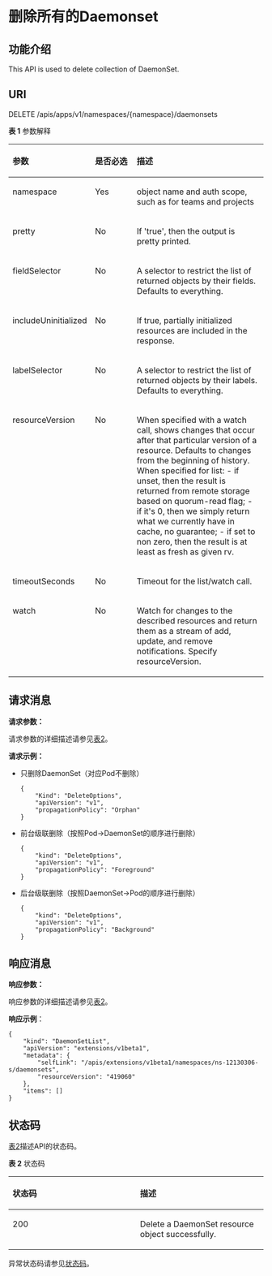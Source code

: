 # 删除所有的Daemonset<a name="cce_02_0135"></a>

## 功能介绍<a name="section18947286"></a>

This API is used to delete collection of DaemonSet.

## URI<a name="section36307850"></a>

DELETE /apis/apps/v1/namespaces/\{namespace\}/daemonsets

**表 1**  参数解释

<a name="d0e32232"></a>
<table><thead align="left"><tr id="row47582154"><th class="cellrowborder" valign="top" width="21.21%" id="mcps1.2.4.1.1"><p id="p65652297517"><a name="p65652297517"></a><a name="p65652297517"></a>参数</p>
</th>
<th class="cellrowborder" valign="top" width="19.189999999999998%" id="mcps1.2.4.1.2"><p id="p165661629135114"><a name="p165661629135114"></a><a name="p165661629135114"></a>是否必选</p>
</th>
<th class="cellrowborder" valign="top" width="59.599999999999994%" id="mcps1.2.4.1.3"><p id="p14567629115114"><a name="p14567629115114"></a><a name="p14567629115114"></a>描述</p>
</th>
</tr>
</thead>
<tbody><tr id="row50350818"><td class="cellrowborder" valign="top" width="21.21%" headers="mcps1.2.4.1.1 "><p id="p51884423"><a name="p51884423"></a><a name="p51884423"></a>namespace</p>
</td>
<td class="cellrowborder" valign="top" width="19.189999999999998%" headers="mcps1.2.4.1.2 "><p id="p41888712"><a name="p41888712"></a><a name="p41888712"></a>Yes</p>
</td>
<td class="cellrowborder" valign="top" width="59.599999999999994%" headers="mcps1.2.4.1.3 "><p id="p37542543"><a name="p37542543"></a><a name="p37542543"></a>object name and auth scope, such as for teams and projects</p>
</td>
</tr>
<tr id="row2338567"><td class="cellrowborder" valign="top" width="21.21%" headers="mcps1.2.4.1.1 "><p id="p55206223"><a name="p55206223"></a><a name="p55206223"></a>pretty</p>
</td>
<td class="cellrowborder" valign="top" width="19.189999999999998%" headers="mcps1.2.4.1.2 "><p id="p42519055"><a name="p42519055"></a><a name="p42519055"></a>No</p>
</td>
<td class="cellrowborder" valign="top" width="59.599999999999994%" headers="mcps1.2.4.1.3 "><p id="p21491440"><a name="p21491440"></a><a name="p21491440"></a>If 'true', then the output is pretty printed.</p>
</td>
</tr>
<tr id="row59205236"><td class="cellrowborder" valign="top" width="21.21%" headers="mcps1.2.4.1.1 "><p id="p30894825"><a name="p30894825"></a><a name="p30894825"></a>fieldSelector</p>
</td>
<td class="cellrowborder" valign="top" width="19.189999999999998%" headers="mcps1.2.4.1.2 "><p id="p19452882"><a name="p19452882"></a><a name="p19452882"></a>No</p>
</td>
<td class="cellrowborder" valign="top" width="59.599999999999994%" headers="mcps1.2.4.1.3 "><p id="p32179608"><a name="p32179608"></a><a name="p32179608"></a>A selector to restrict the list of returned objects by their fields. Defaults to everything.</p>
</td>
</tr>
<tr id="row21181017"><td class="cellrowborder" valign="top" width="21.21%" headers="mcps1.2.4.1.1 "><p id="p37940788"><a name="p37940788"></a><a name="p37940788"></a>includeUninitialized</p>
</td>
<td class="cellrowborder" valign="top" width="19.189999999999998%" headers="mcps1.2.4.1.2 "><p id="p53304992"><a name="p53304992"></a><a name="p53304992"></a>No</p>
</td>
<td class="cellrowborder" valign="top" width="59.599999999999994%" headers="mcps1.2.4.1.3 "><p id="p3307243"><a name="p3307243"></a><a name="p3307243"></a>If true, partially initialized resources are included in the response.</p>
</td>
</tr>
<tr id="row29765193"><td class="cellrowborder" valign="top" width="21.21%" headers="mcps1.2.4.1.1 "><p id="p62170455"><a name="p62170455"></a><a name="p62170455"></a>labelSelector</p>
</td>
<td class="cellrowborder" valign="top" width="19.189999999999998%" headers="mcps1.2.4.1.2 "><p id="p2642069"><a name="p2642069"></a><a name="p2642069"></a>No</p>
</td>
<td class="cellrowborder" valign="top" width="59.599999999999994%" headers="mcps1.2.4.1.3 "><p id="p12681003"><a name="p12681003"></a><a name="p12681003"></a>A selector to restrict the list of returned objects by their labels. Defaults to everything.</p>
</td>
</tr>
<tr id="row47020167"><td class="cellrowborder" valign="top" width="21.21%" headers="mcps1.2.4.1.1 "><p id="p50537173"><a name="p50537173"></a><a name="p50537173"></a>resourceVersion</p>
</td>
<td class="cellrowborder" valign="top" width="19.189999999999998%" headers="mcps1.2.4.1.2 "><p id="p66979216"><a name="p66979216"></a><a name="p66979216"></a>No</p>
</td>
<td class="cellrowborder" valign="top" width="59.599999999999994%" headers="mcps1.2.4.1.3 "><p id="p56607391"><a name="p56607391"></a><a name="p56607391"></a>When specified with a watch call, shows changes that occur after that particular version of a resource. Defaults to changes from the beginning of history. When specified for list: - if unset, then the result is returned from remote storage based on quorum-read flag; - if it's 0, then we simply return what we currently have in cache, no guarantee; - if set to non zero, then the result is at least as fresh as given rv.</p>
</td>
</tr>
<tr id="row39704474"><td class="cellrowborder" valign="top" width="21.21%" headers="mcps1.2.4.1.1 "><p id="p61945795"><a name="p61945795"></a><a name="p61945795"></a>timeoutSeconds</p>
</td>
<td class="cellrowborder" valign="top" width="19.189999999999998%" headers="mcps1.2.4.1.2 "><p id="p51553460"><a name="p51553460"></a><a name="p51553460"></a>No</p>
</td>
<td class="cellrowborder" valign="top" width="59.599999999999994%" headers="mcps1.2.4.1.3 "><p id="p15080726"><a name="p15080726"></a><a name="p15080726"></a>Timeout for the list/watch call.</p>
</td>
</tr>
<tr id="row1508808"><td class="cellrowborder" valign="top" width="21.21%" headers="mcps1.2.4.1.1 "><p id="p55104662"><a name="p55104662"></a><a name="p55104662"></a>watch</p>
</td>
<td class="cellrowborder" valign="top" width="19.189999999999998%" headers="mcps1.2.4.1.2 "><p id="p34292648"><a name="p34292648"></a><a name="p34292648"></a>No</p>
</td>
<td class="cellrowborder" valign="top" width="59.599999999999994%" headers="mcps1.2.4.1.3 "><p id="p26241127"><a name="p26241127"></a><a name="p26241127"></a>Watch for changes to the described resources and return them as a stream of add, update, and remove notifications. Specify resourceVersion.</p>
</td>
</tr>
</tbody>
</table>

## 请求消息<a name="section58335197"></a>

**请求参数：**

请求参数的详细描述请参见[表2](删除指定的DaemonSet.md#table191461259175715)。

**请求示例：**

-   只删除DaemonSet（对应Pod不删除）

    ```
    {
        "Kind": "DeleteOptions",
        "apiVersion": "v1",
        "propagationPolicy": "Orphan"
    }
    ```

-   前台级联删除（按照Pod-\>DaemonSet的顺序进行删除）

    ```
    {
        "kind": "DeleteOptions",
        "apiVersion": "v1",
        "propagationPolicy": "Foreground"
    }
    ```

-   后台级联删除（按照DaemonSet-\>Pod的顺序进行删除）

    ```
    {
        "kind": "DeleteOptions",
        "apiVersion": "v1",
        "propagationPolicy": "Background"
    }
    ```


## 响应消息<a name="section55254728"></a>

**响应参数：**

响应参数的详细描述请参见[表2](创建DaemonSet.md#d0e31376)。

**响应示例**：

```
{
    "kind": "DaemonSetList",
    "apiVersion": "extensions/v1beta1",
    "metadata": {
        "selfLink": "/apis/extensions/v1beta1/namespaces/ns-12130306-s/daemonsets",
        "resourceVersion": "419060"
    },
    "items": []
}
```

## 状态码<a name="section27530508"></a>

[表2](#d0e32361)描述API的状态码。

**表 2**  状态码

<a name="d0e32361"></a>
<table><thead align="left"><tr id="row37455893"><th class="cellrowborder" valign="top" width="50%" id="mcps1.2.3.1.1"><p id="p14028463"><a name="p14028463"></a><a name="p14028463"></a>状态码</p>
</th>
<th class="cellrowborder" valign="top" width="50%" id="mcps1.2.3.1.2"><p id="p62563701"><a name="p62563701"></a><a name="p62563701"></a>描述</p>
</th>
</tr>
</thead>
<tbody><tr id="row34495057"><td class="cellrowborder" valign="top" width="50%" headers="mcps1.2.3.1.1 "><p id="p42636200"><a name="p42636200"></a><a name="p42636200"></a>200</p>
</td>
<td class="cellrowborder" valign="top" width="50%" headers="mcps1.2.3.1.2 "><p id="p30980196"><a name="p30980196"></a><a name="p30980196"></a>Delete a DaemonSet resource object successfully.</p>
</td>
</tr>
</tbody>
</table>

异常状态码请参见[状态码](状态码.md)。

